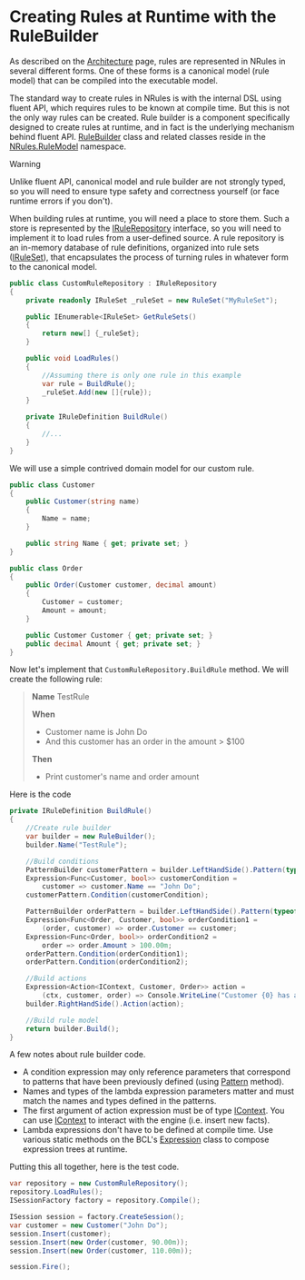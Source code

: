 # Creating Rules at Runtime with the RuleBuilder

As described on the [Architecture](../architecture.md) page, rules are represented in NRules in several different forms.
One of these forms is a canonical model (rule model) that can be compiled into the executable model.

The standard way to create rules in NRules is with the internal DSL using fluent API, which requires rules to be known at compile time.
But this is not the only way rules can be created. Rule builder is a component specifically designed to create rules at runtime, and in fact is the underlying mechanism behind fluent API.
[RuleBuilder](xref:NRules.RuleModel.Builders.RuleBuilder) class and related classes reside in the [NRules.RuleModel](xref:NRules.RuleModel) namespace.

> [!WARNING]
> Unlike fluent API, canonical model and rule builder are not strongly typed, so you will need to ensure type safety and correctness yourself (or face runtime errors if you don't).

When building rules at runtime, you will need a place to store them.
Such a store is represented by the [IRuleRepository](xref:NRules.RuleModel.IRuleRepository) interface, so you will need to implement it to load rules from a user-defined source.
A rule repository is an in-memory database of rule definitions, organized into rule sets ([IRuleSet](xref:NRules.RuleModel.IRuleSet)), that encapsulates the process of turning rules in whatever form to the canonical model.
```c#
public class CustomRuleRepository : IRuleRepository
{
    private readonly IRuleSet _ruleSet = new RuleSet("MyRuleSet");

    public IEnumerable<IRuleSet> GetRuleSets()
    {
        return new[] {_ruleSet};
    }

    public void LoadRules()
    {
        //Assuming there is only one rule in this example
        var rule = BuildRule();
        _ruleSet.Add(new []{rule});
    }

    private IRuleDefinition BuildRule()
    {
        //...
    }
}
```

We will use a simple contrived domain model for our custom rule.
```c#
public class Customer
{
    public Customer(string name)
    {
        Name = name;
    }

    public string Name { get; private set; }
}

public class Order
{
    public Order(Customer customer, decimal amount)
    {
        Customer = customer;
        Amount = amount;
    }

    public Customer Customer { get; private set; }
    public decimal Amount { get; private set; }
}
```

Now let's implement that `CustomRuleRepository.BuildRule` method. We will create the following rule:
> **Name** TestRule
> 
> **When**
> - Customer name is John Do
> - And this customer has an order in the amount > $100
> 
> **Then**
> - Print customer's name and order amount

Here is the code
```c#
private IRuleDefinition BuildRule()
{
    //Create rule builder
    var builder = new RuleBuilder();
    builder.Name("TestRule");

    //Build conditions
    PatternBuilder customerPattern = builder.LeftHandSide().Pattern(typeof (Customer), "customer");
    Expression<Func<Customer, bool>> customerCondition = 
        customer => customer.Name == "John Do";
    customerPattern.Condition(customerCondition);

    PatternBuilder orderPattern = builder.LeftHandSide().Pattern(typeof (Order), "order");
    Expression<Func<Order, Customer, bool>> orderCondition1 = 
        (order, customer) => order.Customer == customer;
    Expression<Func<Order, bool>> orderCondition2 = 
        order => order.Amount > 100.00m;
    orderPattern.Condition(orderCondition1);
    orderPattern.Condition(orderCondition2);

    //Build actions
    Expression<Action<IContext, Customer, Order>> action = 
        (ctx, customer, order) => Console.WriteLine("Customer {0} has an order in amount of ${1}", customer.Name, order.Amount);
    builder.RightHandSide().Action(action);

    //Build rule model
    return builder.Build();
}
```

A few notes about rule builder code.
- A condition expression may only reference parameters that correspond to patterns that have been previously defined (using [Pattern](xref:NRules.RuleModel.Builders.GroupBuilder.Pattern(System.Type,System.String)) method).
- Names and types of the lambda expression parameters matter and must match the names and types defined in the patterns.
- The first argument of action expression must be of type [IContext](xref:NRules.RuleModel.IContext). You can use [IContext](xref:NRules.RuleModel.IContext) to interact with the engine (i.e. insert new facts).
- Lambda expressions don't have to be defined at compile time. Use various static methods on the BCL's [Expression](xref:System.Linq.Expressions.Expression) class to compose expression trees at runtime.

Putting this all together, here is the test code.
```c#
var repository = new CustomRuleRepository();
repository.LoadRules();
ISessionFactory factory = repository.Compile();

ISession session = factory.CreateSession();
var customer = new Customer("John Do");
session.Insert(customer);
session.Insert(new Order(customer, 90.00m));
session.Insert(new Order(customer, 110.00m));

session.Fire();
```